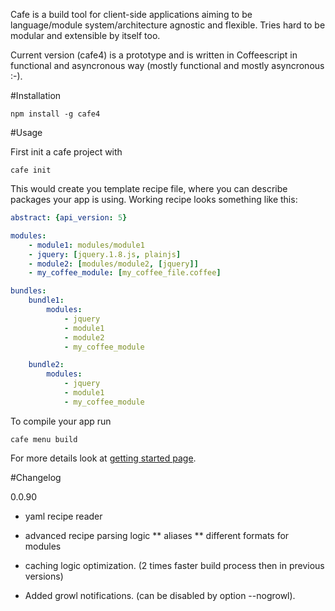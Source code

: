 Cafe is a build tool for client-side applications aiming to be language/module system/architecture agnostic and flexible. Tries hard to be modular and extensible by itself too. 

Current version (cafe4) is a prototype and is written in Coffeescript in functional and asyncronous way (mostly functional and mostly asyncronous :-). 

#Installation

    npm install -g cafe4

#Usage

First init a cafe project with

    cafe init

This would create you template recipe file, where you can describe packages your app is using. Working recipe looks something like this:

```yaml
abstract: {api_version: 5}

modules:
    - module1: modules/module1
    - jquery: [jquery.1.8.js, plainjs]
    - module2: [modules/module2, [jquery]]
    - my_coffee_module: [my_coffee_file.coffee]

bundles:
    bundle1:
        modules:
            - jquery
            - module1
            - module2
            - my_coffee_module

    bundle2:
        modules:
            - jquery
            - module1
            - my_coffee_module
```

To compile your app run

    cafe menu build
   
For more details look at [getting started page](https://github.com/EugeneN/cafe/wiki/Cafe-get-started).

#Changelog

0.0.90
* yaml recipe reader
* advanced recipe parsing logic
** aliases
** different formats for modules
* caching logic optimization. (2 times faster build process then in previous versions)

* Added growl notifications. (can be disabled by option --nogrowl).
